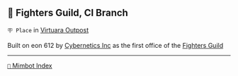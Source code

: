 ## 🏢 Fighters Guild, CI Branch

`🪧 Place` in [Virtuara Outpost](<https://zeithalt.github.io/r/virtuara_outpost.html>)

Built on eon 612 by [Cybernetics Inc](<https://zeithalt.github.io/r/cybernetics_inc.html>) as the first office of the [Fighters Guild](<https://zeithalt.github.io/r/fighters_guild.html>) 

<!---
keywords:  ci, virtuara outpost
aliases: 
-->
----------
[`📑` Mimbot Index](</index.md#ff60>)